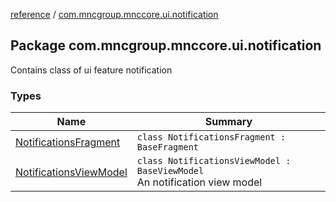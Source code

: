 [reference](../index.md) / [com.mncgroup.mnccore.ui.notification](./index.md)

## Package com.mncgroup.mnccore.ui.notification

Contains class of ui feature notification

### Types

| Name | Summary |
|---|---|
| [NotificationsFragment](-notifications-fragment/index.md) | `class NotificationsFragment : BaseFragment` |
| [NotificationsViewModel](-notifications-view-model/index.md) | `class NotificationsViewModel : BaseViewModel`<br>An notification view model |
